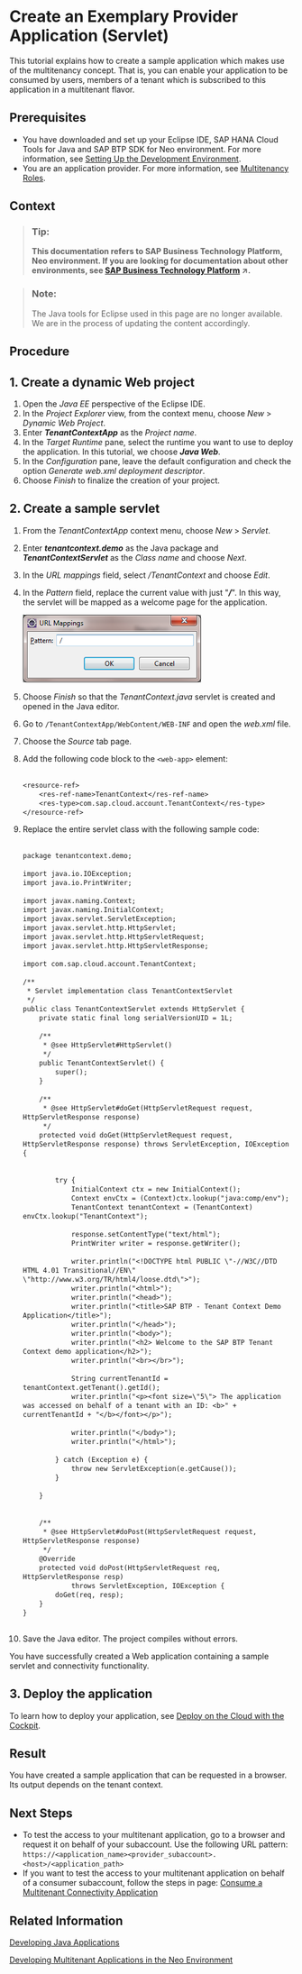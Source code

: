 <!-- loio893f71c42a944f938d078c89bf39f3d7 -->

# Create an Exemplary Provider Application \(Servlet\)

This tutorial explains how to create a sample application which makes use of the multitenancy concept. That is, you can enable your application to be consumed by users, members of a tenant which is subscribed to this application in a multitenant flavor.



## Prerequisites

-   You have downloaded and set up your Eclipse IDE, SAP HANA Cloud Tools for Java and SAP BTP SDK for Neo environment. For more information, see [Setting Up the Development Environment](setting-up-the-development-environment-e815ca4.md).
-   You are an application provider. For more information, see [Multitenancy Roles](multitenancy-roles-48b552f.md).



## Context

> ### Tip:  
> **This documentation refers to SAP Business Technology Platform, Neo environment. If you are looking for documentation about other environments, see [SAP Business Technology Platform](https://help.sap.com/viewer/65de2977205c403bbc107264b8eccf4b/Cloud/en-US/6a2c1ab5a31b4ed9a2ce17a5329e1dd8.html "SAP Business Technology Platform (SAP BTP) is an integrated offering comprised of four technology portfolios: database and data management, application development and integration, analytics, and intelligent technologies. The platform offers users the ability to turn data into business value, compose end-to-end business processes, and build and extend SAP applications quickly.") :arrow_upper_right:.**

> ### Note:  
> The Java tools for Eclipse used in this page are no longer available. We are in the process of updating the content accordingly.

 <a name="concept_fg2_nmy_xl"/>

<!-- concept\_fg2\_nmy\_xl -->

## Procedure



<a name="concept_fg2_nmy_xl__section_02D65FD5DB1740B28F2E46E4CCEA71C7"/>

## 1. Create a dynamic Web project

1.  Open the *Java EE* perspective of the Eclipse IDE.
2.  In the *Project Explorer* view, from the context menu, choose *New* \> *Dynamic Web Project*.
3.  Enter ***TenantContextApp*** as the *Project name*.
4.  In the *Target Runtime* pane, select the runtime you want to use to deploy the application. In this tutorial, we choose ***Java Web***.
5.  In the *Configuration* pane, leave the default configuration and check the option *Generate web.xml deployment descriptor*.
6.  Choose *Finish* to finalize the creation of your project.

 



<a name="concept_fg2_nmy_xl__section_N100A5_N10013_N10001"/>

## 2. Create a sample servlet

1.  From the *TenantContextApp* context menu, choose *New* \> *Servlet*.
2.  Enter ***tenantcontext.demo*** as the Java package and ***TenantContextServlet*** as the *Class name* and choose *Next*.
3.  In the *URL mappings* field, select */TenantContext* and choose *Edit*.
4.  In the *Pattern* field, replace the current value with just "***/***". In this way, the servlet will be mapped as a welcome page for the application.

    ![](images/URL_mapping_png_7612b41.png) 

5.  Choose *Finish* so that the *TenantContext.java* servlet is created and opened in the Java editor.
6.  Go to `/TenantContextApp/WebContent/WEB-INF` and open the *web.xml* file.
7.  Choose the *Source* tab page.
8.  Add the following code block to the `<web-app>` element:

    ```
    
    <resource-ref>
    	<res-ref-name>TenantContext</res-ref-name>
    	<res-type>com.sap.cloud.account.TenantContext</res-type>
    </resource-ref>
    
    ```

9.  Replace the entire servlet class with the following sample code:

    ```
    
    package tenantcontext.demo;
    
    import java.io.IOException;
    import java.io.PrintWriter;
    
    import javax.naming.Context;
    import javax.naming.InitialContext;
    import javax.servlet.ServletException;
    import javax.servlet.http.HttpServlet;
    import javax.servlet.http.HttpServletRequest;
    import javax.servlet.http.HttpServletResponse;
    
    import com.sap.cloud.account.TenantContext;
    
    /**
     * Servlet implementation class TenantContextServlet
     */
    public class TenantContextServlet extends HttpServlet {
    	private static final long serialVersionUID = 1L;
    
        /**
         * @see HttpServlet#HttpServlet()
         */
        public TenantContextServlet() {
            super();
        }
    
    	/**
    	 * @see HttpServlet#doGet(HttpServletRequest request, HttpServletResponse response)
    	 */
    	protected void doGet(HttpServletRequest request, HttpServletResponse response) throws ServletException, IOException {
    
    
    		try {
    			InitialContext ctx = new InitialContext();
    			Context envCtx = (Context)ctx.lookup("java:comp/env");
    			TenantContext tenantContext = (TenantContext) envCtx.lookup("TenantContext");
    
    			response.setContentType("text/html");
    			PrintWriter writer = response.getWriter();
    
    			writer.println("<!DOCTYPE html PUBLIC \"-//W3C//DTD HTML 4.01 Transitional//EN\" \"http://www.w3.org/TR/html4/loose.dtd\">");
    			writer.println("<html>");
    			writer.println("<head>");
    			writer.println("<title>SAP BTP - Tenant Context Demo Application</title>");
    			writer.println("</head>");
    			writer.println("<body>");
    			writer.println("<h2> Welcome to the SAP BTP Tenant Context demo application</h2>");
    			writer.println("<br></br>");
    
    			String currentTenantId = tenantContext.getTenant().getId();
    			writer.println("<p><font size=\"5\"> The application was accessed on behalf of a tenant with an ID: <b>" + currentTenantId + "</b></font></p>");
    
    			writer.println("</body>");
    			writer.println("</html>");
    
    		} catch (Exception e) {
    			throw new ServletException(e.getCause());
    		}
    
    	}
    
    
    	/**
    	 * @see HttpServlet#doPost(HttpServletRequest request, HttpServletResponse response)
    	 */
    	@Override
    	protected void doPost(HttpServletRequest req, HttpServletResponse resp)
    			throws ServletException, IOException {
    		doGet(req, resp);
    	}
    }
    	
    
    ```

10. Save the Java editor. The project compiles without errors.

You have successfully created a Web application containing a sample servlet and connectivity functionality.



## 3. Deploy the application

To learn how to deploy your application, see [Deploy on the Cloud with the Cockpit](deploy-on-the-cloud-with-the-cockpit-abded96.md).



## Result

You have created a sample application that can be requested in a browser. Its output depends on the tenant context.



## Next Steps

-   To test the access to your multitenant application, go to a browser and request it on behalf of your subaccount. Use the following URL pattern: `https://<application_name><provider_subaccount>.<host>/<application_path>`
-   If you want to test the access to your multitenant application on behalf of a consumer subaccount, follow the steps in page: [Consume a Multitenant Connectivity Application](consume-a-multitenant-connectivity-application-d2886a5.md)



## Related Information

[Developing Java Applications](developing-java-applications-ac36e1f.md)

[Developing Multitenant Applications in the Neo Environment](developing-multitenant-applications-in-the-neo-environment-54a7615.md)

